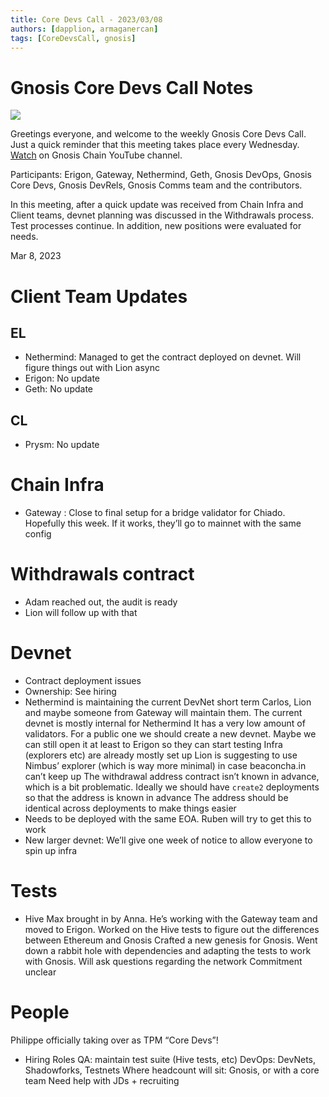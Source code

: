 ```yaml
---
title: Core Devs Call - 2023/03/08
authors: [dapplion, armaganercan]
tags: [CoreDevsCall, gnosis]
---
```


# Gnosis Core Devs Call Notes

![](https://i.imgur.com/VYvhOTj.png)

Greetings everyone, and welcome to the weekly Gnosis Core Devs Call. Just a quick reminder that this meeting takes place every Wednesday. [Watch](https://youtu.be/1dy8ZhAxqcE) on Gnosis Chain YouTube channel. ‍

Participants: Erigon, Gateway, Nethermind, Geth, Gnosis DevOps, Gnosis Core Devs, Gnosis DevRels, Gnosis Comms team and the contributors.

In this meeting, after a quick update was received from Chain Infra and Client teams, devnet planning was discussed in the Withdrawals process. Test processes continue. In addition, new positions were evaluated for needs.

Mar 8, 2023

# Client Team Updates

## EL

- Nethermind: Managed to get the contract deployed on devnet. Will figure things out with Lion async
- Erigon: No update
- Geth: No update

## CL

- Prysm: No update

# Chain Infra

- Gateway : Close to final setup for a bridge validator for Chiado. Hopefully this week. If it works, they’ll go to mainnet with the same config

# Withdrawals contract

- Adam reached out, the audit is ready
- Lion will follow up with that

# Devnet

- Contract deployment issues
- Ownership: See hiring
- Nethermind is maintaining the current DevNet short term
  Carlos, Lion and maybe someone from Gateway will maintain them. The current devnet is mostly internal for Nethermind
  It has a very low amount of validators. For a public one we should create a new devnet. Maybe we can still open it at least to Erigon so they can start testing
  Infra (explorers etc) are already mostly set up
  Lion is suggesting to use Nimbus’ explorer (which is way more minimal) in case beaconcha.in can’t keep up
  The withdrawal address contract isn’t known in advance, which is a bit problematic. Ideally we should have `create2` deployments so that the address is known in advance
  The address should be identical across deployments to make things easier
- Needs to be deployed with the same EOA. Ruben will try to get this to work
- New larger devnet: We’ll give one week of notice to allow everyone to spin up infra

# Tests

- Hive
  Max brought in by Anna. He’s working with the Gateway team and moved to Erigon. Worked on the Hive tests to figure out the differences between Ethereum and Gnosis
  Crafted a new genesis for Gnosis. Went down a rabbit hole with dependencies and adapting the tests to work with Gnosis. Will ask questions regarding the network
  Commitment unclear

# People

Philippe officially taking over as TPM “Core Devs”!

- Hiring Roles
  QA: maintain test suite (Hive tests, etc)
  DevOps: DevNets, Shadowforks, Testnets
  Where headcount will sit: Gnosis, or with a core team
  Need help with JDs + recruiting

